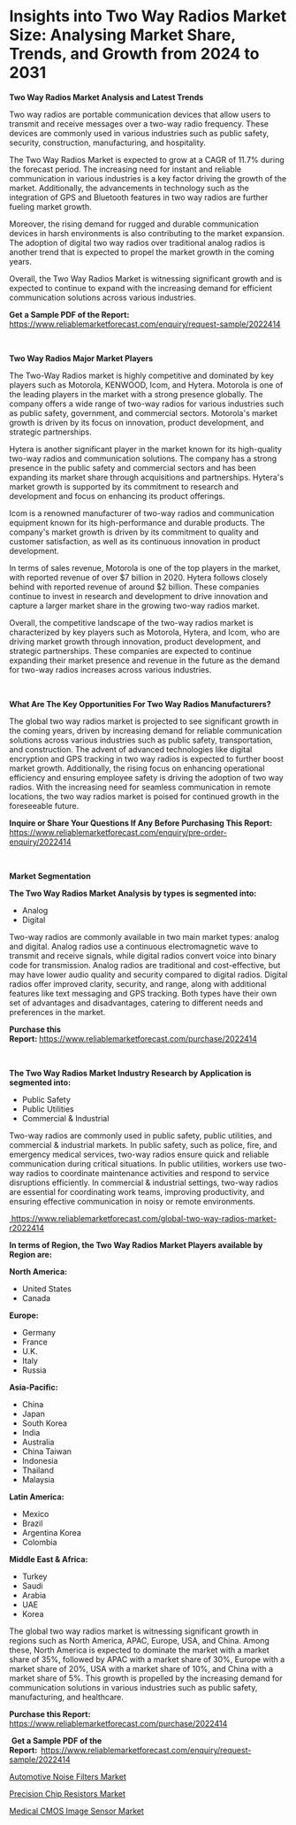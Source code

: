 <p><h1>Insights into Two Way Radios Market Size: Analysing Market Share, Trends, and Growth from 2024 to 2031</h1></p><p><strong>Two Way Radios Market Analysis and Latest Trends</strong></p>
<p><p>Two way radios are portable communication devices that allow users to transmit and receive messages over a two-way radio frequency. These devices are commonly used in various industries such as public safety, security, construction, manufacturing, and hospitality.</p><p>The Two Way Radios Market is expected to grow at a CAGR of 11.7% during the forecast period. The increasing need for instant and reliable communication in various industries is a key factor driving the growth of the market. Additionally, the advancements in technology such as the integration of GPS and Bluetooth features in two way radios are further fueling market growth.</p><p>Moreover, the rising demand for rugged and durable communication devices in harsh environments is also contributing to the market expansion. The adoption of digital two way radios over traditional analog radios is another trend that is expected to propel the market growth in the coming years.</p><p>Overall, the Two Way Radios Market is witnessing significant growth and is expected to continue to expand with the increasing demand for efficient communication solutions across various industries.</p></p>
<p><strong>Get a Sample PDF of the Report:&nbsp;</strong> <a href="https://www.reliablemarketforecast.com/enquiry/request-sample/2022414">https://www.reliablemarketforecast.com/enquiry/request-sample/2022414</a></p>
<p>&nbsp;</p>
<p><strong>Two Way Radios Major Market Players</strong></p>
<p><p>The Two-Way Radios market is highly competitive and dominated by key players such as Motorola, KENWOOD, Icom, and Hytera. Motorola is one of the leading players in the market with a strong presence globally. The company offers a wide range of two-way radios for various industries such as public safety, government, and commercial sectors. Motorola's market growth is driven by its focus on innovation, product development, and strategic partnerships.</p><p>Hytera is another significant player in the market known for its high-quality two-way radios and communication solutions. The company has a strong presence in the public safety and commercial sectors and has been expanding its market share through acquisitions and partnerships. Hytera's market growth is supported by its commitment to research and development and focus on enhancing its product offerings.</p><p>Icom is a renowned manufacturer of two-way radios and communication equipment known for its high-performance and durable products. The company's market growth is driven by its commitment to quality and customer satisfaction, as well as its continuous innovation in product development.</p><p>In terms of sales revenue, Motorola is one of the top players in the market, with reported revenue of over $7 billion in 2020. Hytera follows closely behind with reported revenue of around $2 billion. These companies continue to invest in research and development to drive innovation and capture a larger market share in the growing two-way radios market.</p><p>Overall, the competitive landscape of the two-way radios market is characterized by key players such as Motorola, Hytera, and Icom, who are driving market growth through innovation, product development, and strategic partnerships. These companies are expected to continue expanding their market presence and revenue in the future as the demand for two-way radios increases across various industries.</p></p>
<p>&nbsp;</p>
<p><strong>What Are The Key Opportunities For Two Way Radios Manufacturers?</strong></p>
<p><p>The global two way radios market is projected to see significant growth in the coming years, driven by increasing demand for reliable communication solutions across various industries such as public safety, transportation, and construction. The advent of advanced technologies like digital encryption and GPS tracking in two way radios is expected to further boost market growth. Additionally, the rising focus on enhancing operational efficiency and ensuring employee safety is driving the adoption of two way radios. With the increasing need for seamless communication in remote locations, the two way radios market is poised for continued growth in the foreseeable future.</p></p>
<p><strong>Inquire or Share Your Questions If Any Before Purchasing This Report:</strong> <a href="https://www.reliablemarketforecast.com/enquiry/pre-order-enquiry/2022414">https://www.reliablemarketforecast.com/enquiry/pre-order-enquiry/2022414</a></p>
<p>&nbsp;</p>
<p><strong>Market Segmentation</strong></p>
<p><strong>The Two Way Radios Market Analysis by types is segmented into:</strong></p>
<p><ul><li>Analog</li><li>Digital</li></ul></p>
<p><p>Two-way radios are commonly available in two main market types: analog and digital. Analog radios use a continuous electromagnetic wave to transmit and receive signals, while digital radios convert voice into binary code for transmission. Analog radios are traditional and cost-effective, but may have lower audio quality and security compared to digital radios. Digital radios offer improved clarity, security, and range, along with additional features like text messaging and GPS tracking. Both types have their own set of advantages and disadvantages, catering to different needs and preferences in the market.</p></p>
<p><strong>Purchase this Report:&nbsp;</strong><a href="https://www.reliablemarketforecast.com/purchase/2022414">https://www.reliablemarketforecast.com/purchase/2022414</a></p>
<p>&nbsp;</p>
<p><strong>The Two Way Radios Market Industry Research by Application is segmented into:</strong></p>
<p><ul><li>Public Safety</li><li>Public Utilities</li><li>Commercial & Industrial</li></ul></p>
<p><p>Two-way radios are commonly used in public safety, public utilities, and commercial & industrial markets. In public safety, such as police, fire, and emergency medical services, two-way radios ensure quick and reliable communication during critical situations. In public utilities, workers use two-way radios to coordinate maintenance activities and respond to service disruptions efficiently. In commercial & industrial settings, two-way radios are essential for coordinating work teams, improving productivity, and ensuring effective communication in noisy or remote environments.</p></p>
<p><a href="https://www.reliablemarketforecast.com/global-two-way-radios-market-r2022414">&nbsp;https://www.reliablemarketforecast.com/global-two-way-radios-market-r2022414</a></p>
<p><strong>In terms of Region, the Two Way Radios Market Players available by Region are:</strong></p>
<p>
    <p> <strong> North America: </strong>
        <ul>
            <li>United States</li>
            <li>Canada</li>
        </ul>
        </p> 
    <p> <strong> Europe: </strong>
        <ul>
            <li>Germany</li>
            <li>France</li>
            <li>U.K.</li>
            <li>Italy</li>
            <li>Russia</li>
        </ul>
        </p> 
    <p> <strong> Asia-Pacific: </strong>
        <ul>
            <li>China</li>
            <li>Japan</li>
            <li>South Korea</li>
            <li>India</li>
            <li>Australia</li>
            <li>China Taiwan</li>
            <li>Indonesia</li>
            <li>Thailand</li>
            <li>Malaysia</li>
        </ul>
        </p> 
    <p> <strong> Latin America: </strong>
        <ul>
            <li>Mexico</li>
            <li>Brazil</li>
            <li>Argentina Korea</li>
            <li>Colombia</li>
        </ul>
        </p> 
    <p> <strong> Middle East & Africa: </strong>
        <ul>
            <li>Turkey</li>
            <li>Saudi</li>
            <li>Arabia</li>
            <li>UAE</li>
            <li>Korea</li>
        </ul>
    </p>
    </p>
<p><p>The global two way radios market is witnessing significant growth in regions such as North America, APAC, Europe, USA, and China. Among these, North America is expected to dominate the market with a market share of 35%, followed by APAC with a market share of 30%, Europe with a market share of 20%, USA with a market share of 10%, and China with a market share of 5%. This growth is propelled by the increasing demand for communication solutions in various industries such as public safety, manufacturing, and healthcare.</p></p>
<p><strong>Purchase this Report: </strong><a href="https://www.reliablemarketforecast.com/purchase/2022414">https://www.reliablemarketforecast.com/purchase/2022414</a></p>
<p>&nbsp;<strong>Get a Sample PDF of the Report:&nbsp;&nbsp;</strong><a href="https://www.reliablemarketforecast.com/enquiry/request-sample/2022414">https://www.reliablemarketforecast.com/enquiry/request-sample/2022414</a></p>
<p><strong></strong></p>
<p><p><a href="https://medium.com/@stephaniewynterk14/automotive-noise-filters-market-trends-and-analysis-opportunities-and-challenges-for-future-d18a4e878503">Automotive Noise Filters Market</a></p><p><a href="https://medium.com/@lottierunte68/precision-chip-resistors-market-size-market-segmentation-market-trends-and-growth-analysis-33b6ab05fd14">Precision Chip Resistors Market</a></p><p><a href="https://medium.com/@dannellbugess3/global-medical-cmos-image-sensor-market-status-2024-2031-and-forecast-by-region-product-end-573589e21af7">Medical CMOS Image Sensor Market</a></p></p>